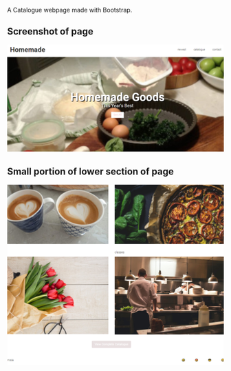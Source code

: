 A Catalogue webpage made with Bootstrap.

Screenshot of page
------------------

![title](rmpage1.PNG)

Small portion of lower section of page
--------------------------------------

![title](rmpage2.PNG)
